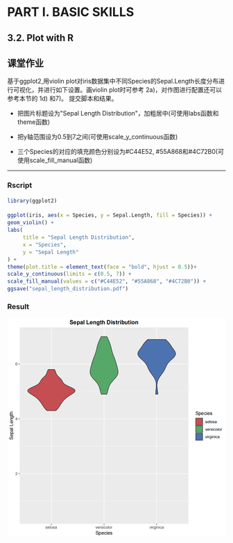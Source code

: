 # PART I. BASIC SKILLS
## 3.2. Plot with R
## 课堂作业

基于ggplot2,用violin plot对iris数据集中不同Species的Sepal.Length长度分布进行可视化，并进行如下设置。画violin plot时可参考 2a)，对作图进行配置还可以参考本节的 1d) 和7)。 提交脚本和结果。

- 把图片标题设为"Sepal Length Distribution"，加粗居中(可使用labs函数和theme函数)

- 把y轴范围设为0.5到7之间(可使用scale_y_continuous函数)

- 三个Species的对应的填充颜色分别设为#C44E52, #55A868和#4C72B0(可使用scale_fill_manual函数)

---
### Rscript
```R
library(ggplot2)

ggplot(iris, aes(x = Species, y = Sepal.Length, fill = Species)) +
geom_violin() +
labs(
     title = "Sepal Length Distribution", 
     x = "Species", 
     y = "Sepal Length"
) +
theme(plot.title = element_text(face = "bold", hjust = 0.5))+
scale_y_continuous(limits = c(0.5, 7)) +
scale_fill_manual(values = c("#C44E52", "#55A868", "#4C72B0")) +
ggsave("sepal_length_distribution.pdf")
```
### Result
![result plot](./img/sepal_length_distribution.png)